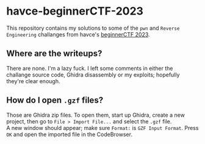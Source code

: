 # havce-beginnerCTF-2023
This repository contains my solutions to some of the `pwn` and `Reverse Engineering` challanges from havce's [beginnerCTF 2023](https://beginner.havce.it).

## Where are the writeups?
There are none. I'm a lazy fuck. I left some comments in either the challange source code, Ghidra disassembly or my exploits; hopefully they're clear enough. 

## How do I open `.gzf` files?
Those are Ghidra zip files. To open them, start up Ghidra, create a new project, then go to `File > Import File...` and select the `.gzf` file.  
A new window should appear; make sure `Format:` is `GZF Input Format`. Press `OK` and open the imported file in the CodeBrowser.
